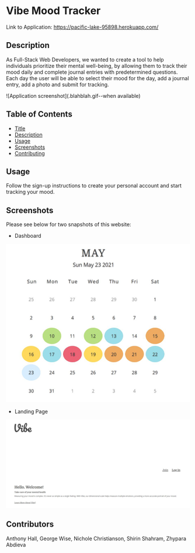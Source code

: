 # Vibe Mood Tracker 
Link to Application: https://pacific-lake-95898.herokuapp.com/

## Description
As  Full-Stack Web Developers, we wanted to create a tool to help individuals prioritize their mental well-being, by allowing them to track their mood daily and complete journal entries with predetermined questions. Each day the user will be able to select their mood for the day, add a journal entry, add a photo and submit for tracking. 

![Application screenshot](.blahblah.gif--when available)

## Table of Contents
* [Title](#Title)
* [Description](#Description)
* [Usage](#Usage)
* [Screenshots](#screenshots)
* [Contributing](#Contributing)

## Usage
Follow the sign-up instructions to create your personal account and start tracking your mood.

## Screenshots

Please see below for two snapshots of this website:

* Dashboard

![alt=dashboard](./public/assets/images/dashboard.JPG)

* Landing Page

![alt=landing-page](./public/assets/images/landing-page.JPG)

## Contributors
Anthony Hall, George Wise, Nichole Christianson, Shirin Shahram, Zhypara Abdieva



